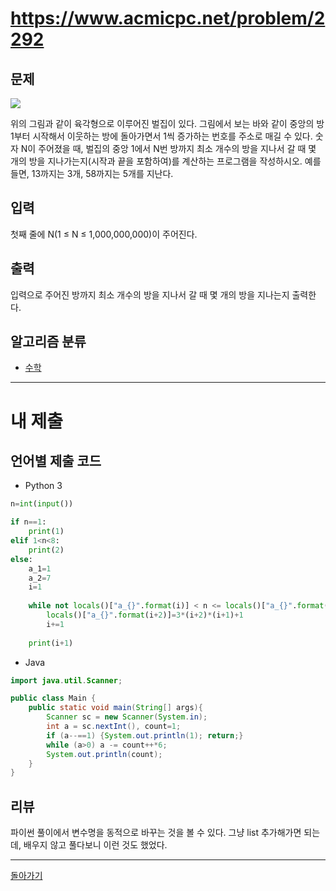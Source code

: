# https://www.acmicpc.net/problem/2292


## 문제

![](https://www.acmicpc.net/JudgeOnline/upload/201009/3(2).png)

위의 그림과 같이 육각형으로 이루어진 벌집이 있다. 그림에서 보는 바와 같이 중앙의 방 1부터 시작해서 이웃하는 방에 돌아가면서 1씩 증가하는 번호를 주소로 매길 수 있다. 숫자 N이 주어졌을 때, 벌집의 중앙 1에서 N번 방까지 최소 개수의 방을 지나서 갈 때 몇 개의 방을 지나가는지(시작과 끝을 포함하여)를 계산하는 프로그램을 작성하시오. 예를 들면, 13까지는 3개, 58까지는 5개를 지난다.

## 입력

첫째 줄에 N(1 ≤ N ≤ 1,000,000,000)이 주어진다.

## 출력

입력으로 주어진 방까지 최소 개수의 방을 지나서 갈 때 몇 개의 방을 지나는지 출력한다.

## 알고리즘 분류

- [수학](https://www.acmicpc.net/problem/tag/124)

---
# 내 제출

## 언어별 제출 코드

- Python 3
``` python
n=int(input())

if n==1:
    print(1)
elif 1<n<8:
    print(2)
else:
    a_1=1
    a_2=7
    i=1
    
    while not locals()["a_{}".format(i)] < n <= locals()["a_{}".format(i+1)]:
        locals()["a_{}".format(i+2)]=3*(i+2)*(i+1)+1
        i+=1
    
    print(i+1)
```

- Java
``` java
import java.util.Scanner;

public class Main {
    public static void main(String[] args){
    	Scanner sc = new Scanner(System.in);
    	int a = sc.nextInt(), count=1;
    	if (a--==1) {System.out.println(1); return;}
    	while (a>0) a -= count++*6;
    	System.out.println(count);
    }
}
```

## 리뷰

파이썬 풀이에서 변수명을 동적으로 바꾸는 것을 볼 수 있다. 그냥 list 추가해가면 되는데, 배우지 않고 풀다보니 이런 것도 했었다.


---
[돌아가기](../SSAFY_11th_study.md)